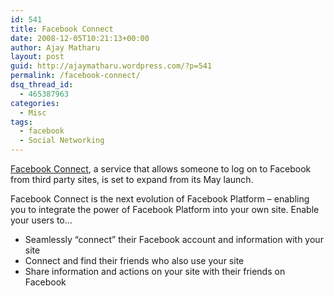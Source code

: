 ```yaml
---
id: 541
title: Facebook Connect
date: 2008-12-05T10:21:13+00:00
author: Ajay Matharu
layout: post
guid: http://ajaymatharu.wordpress.com/?p=541
permalink: /facebook-connect/
dsq_thread_id:
  - 465387963
categories:
  - Misc
tags:
  - facebook
  - Social Networking
---
```

<a href="http://developers.facebook.com/connect.php" target="_blank">Facebook Connect</a>, a service that allows someone to log on to Facebook from third party sites, is set to expand from its May launch.

<p class="intro">
  Facebook Connect is the next evolution of Facebook Platform &#8211; enabling you to integrate the power of Facebook Platform into your own site. Enable your users to&#8230;
</p>

  * Seamlessly &#8220;connect&#8221; their Facebook account and information with your site
  * Connect and find their friends who also use your site
  * Share information and actions on your site with their friends on Facebook
